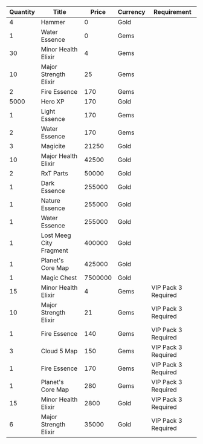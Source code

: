 | Quantity | Title | Price | Currency |  Requirement |
| -------- | ----- | ----- | -------- |  ----------- |
| 4 | Hammer | 0 | Gold |  |
| 1 | Water Essence | 0 | Gems |  |
| 30 | Minor Health Elixir | 4 | Gems |  |
| 10 | Major Strength Elixir | 25 | Gems |  |
| 2 | Fire Essence | 170 | Gems |  |
| 5000 | Hero XP | 170 | Gold |  |
| 1 | Light Essence | 170 | Gems |  |
| 2 | Water Essence | 170 | Gems |  |
| 3 | Magicite | 21250 | Gold |  |
| 10 | Major Health Elixir | 42500 | Gold |  |
| 2 | RxT Parts | 50000 | Gold |  |
| 1 | Dark Essence | 255000 | Gold |  |
| 1 | Nature Essence | 255000 | Gold |  |
| 1 | Water Essence | 255000 | Gold |  |
| 1 | Lost Meeg City Fragment | 400000 | Gold |  |
| 1 | Planet's Core Map | 425000 | Gold |  |
| 1 | Magic Chest | 7500000 | Gold |  |
| 15 | Minor Health Elixir | 4 | Gems | VIP Pack 3 Required |
| 10 | Major Strength Elixir | 21 | Gems | VIP Pack 3 Required |
| 1 | Fire Essence | 140 | Gems | VIP Pack 3 Required |
| 3 | Cloud 5 Map | 150 | Gems | VIP Pack 3 Required |
| 1 | Fire Essence | 170 | Gems | VIP Pack 3 Required |
| 1 | Planet's Core Map | 280 | Gems | VIP Pack 3 Required |
| 15 | Minor Health Elixir | 2800 | Gold | VIP Pack 3 Required |
| 6 | Major Strength Elixir | 35000 | Gold | VIP Pack 3 Required |

